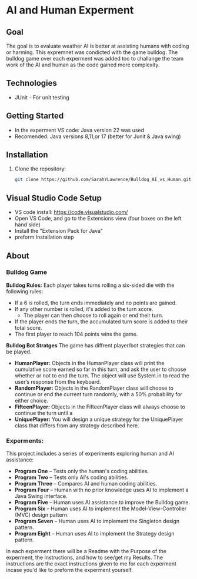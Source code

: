 # AI and Human Experment 

## Goal
The goal is to evaluate weather AI is better at assisting humans with coding or harming. This expremnet was condicted with the game bulldog. The bulldog game over each experment was added too to challange the team work of the AI and human as the code gained more complexity.  

## Technologies
- JUnit - For unit testing 

## Getting Started
- In the experment VS code: Java version 22 was used
- Recomended: Java versions 8,11,or 17 (better for Junit & Java swing)

## Installation
1. Clone the repository:
   ```bash
   git clone https://github.com/SarahYLawrence/Bulldog_AI_vs_Human.git
   
## Visual Studio Code Setup
- VS code install: https://code.visualstudio.com/
- Open VS Code, and go to the Extensions view (four boxes on the left hand side)
- Install the "Extension Pack for Java"
- preform Installation step 

## About
### Bulldog Game
**Bulldog Rules:**
Each player takes turns rolling a six-sided die with the following rules:

- If a 6 is rolled, the turn ends immediately and no points are gained.
- If any other number is rolled, it's added to the turn score.
  - The player can then choose to roll again or end their turn.
- If the player ends the turn, the accumulated turn score is added to their total score.
- The first player to reach 104 points wins the game.

**Bulldog Bot Stratges**
The game has diffrent player/bot strategies that can be played.
- **HumanPlayer:**
Objects in the HumanPlayer class will print the cumulative score earned so far in this
turn, and ask the user to choose whether or not to end the turn. The object will use
System.in to read the user’s response from the keyboard.
- **RandomPlayer:**
Objects in the RandomPlayer class will choose to continue or end the current turn
randomly, with a 50% probability for either choice.
- **FifteenPlayer:**
Objects in the FifteenPlayer class will always choose to continue the turn until a
- **UniquePlayer:**
You will design a unique strategy for the UniquePlayer class that differs from any
strategy described here.

### Experments:
This project includes a series of experiments exploring human and AI assistance:  
- **Program One** – Tests only the human's coding abilities.  
- **Program Two** – Tests only AI's coding abilities.  
- **Program Three** – Compares AI and human coding abilities.  
- **Program Four** – Human with no prior knowledge uses AI to implement a Java Swing interface.  
- **Program Five** – Human uses AI assistance to improve the Bulldog game.  
- **Program Six** – Human uses AI to implement the Model-View-Controller (MVC) design pattern.  
- **Program Seven** – Human uses AI to implement the Singleton design pattern.  
- **Program Eight** – Human uses AI to implement the Strategy design pattern.
  
In each experment there will be a Readme with the Purpose of the experment, the Instructions, and how to see/get my Results. The instructions are the exact instructions given to me for each experment incase you'd like to preform the experment yourself.
